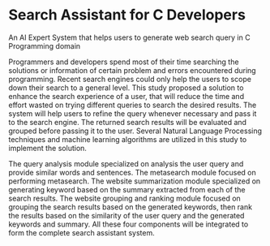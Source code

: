 # Search Assistant for C Developers
 An AI Expert System that helps users to generate web search query in C Programming domain

Programmers and developers spend most of their time searching the solutions or information of certain problem and errors encountered during programming. Recent search engines could only help the users to scope down their search to a general level. This study proposed a solution to enhance the search experience of a user, that will reduce the time and effort wasted on trying different queries to search the desired results. The system will help users to refine the query whenever necessary and pass it to the search engine. The returned search results will be evaluated and grouped before passing it to the user. Several Natural Language Processing techniques and machine learning algorithms are utilized in this study to implement the solution.

The query analysis module specialized on analysis the user query and provide similar words and sentences. The metasearch module focused on performing metasearch. The website summarization module specialized on generating keyword based on the summary extracted from each of the search results. The website grouping and ranking module focused on grouping the search results based on the generated keywords, then rank the results based on the similarity of the user query and the generated keywords and summary. All these four components will be integrated to form the complete search assistant system.
